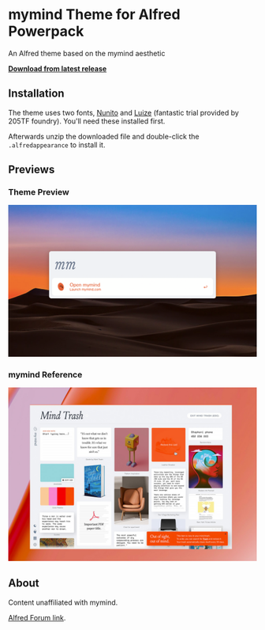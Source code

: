 # mymind Theme for Alfred Powerpack
An Alfred theme based on the mymind aesthetic 

[**Download from latest release**](https://github.com/aleksbatista/alfred-theme-mymind/releases/latest)

## Installation
The theme uses two fonts, [Nunito](https://fonts.google.com/specimen/Nunito) and [Luize](https://www.205.tf/Font/23/louize/) (fantastic trial provided by 205TF foundry). You'll need these installed first. 

Afterwards unzip the downloaded file and double-click the `.alfredappearance` to install it.

## Previews

### Theme Preview

[![Alfred Theme Preview](./assets/theme-preview.png)](./assets/theme-preview.png)

### mymind Reference

[![mymind reference](./assets/mymind-preview.jpg)](./assets/mymind-preview.jpg)

## About

Content unaffiliated with mymind.

<a href="LINKHERE">Alfred Forum link</a>.
